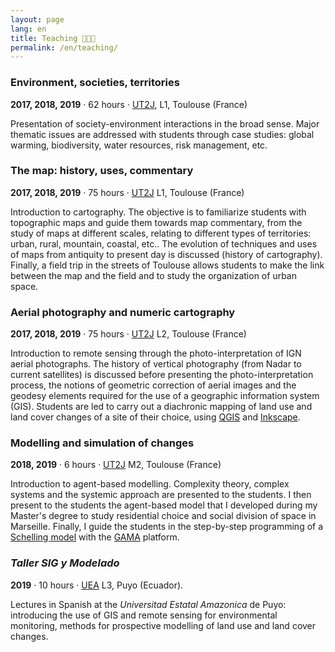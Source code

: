 ```yaml
---
layout: page
lang: en
title: Teaching 👨🏻‍🏫
permalink: /en/teaching/
---
```


### Environment, societies, territories

**2017, 2018, 2019** · 62 hours · [UT2J](https://geo.univ-tlse2.fr/accueil-geo/accueil-departement-de-geographie-amenagement-et-environnement-9905.kjsp), L1, Toulouse (France)

Presentation of society-environment interactions in the broad sense. Major thematic issues are addressed with students through case studies: global warming, biodiversity, water resources, risk management, etc.

### The map: history, uses, commentary

**2017, 2018, 2019** · 75 hours · [UT2J](https://geo.univ-tlse2.fr/accueil-geo/accueil-departement-de-geographie-amenagement-et-environnement-9905.kjsp) L1, Toulouse (France)

Introduction to cartography. The objective is to familiarize students with topographic maps and guide them towards map commentary, from the study of maps at different scales, relating to different types of territories: urban, rural, mountain, coastal, etc..
The evolution of techniques and uses of maps from antiquity to present day is discussed (history of cartography).
Finally, a field trip in the streets of Toulouse allows students to make the link between the map and the field and to study the organization of urban space.

### Aerial photography and numeric cartography

**2017, 2018, 2019** · 75 hours · [UT2J](https://geo.univ-tlse2.fr/accueil-geo/accueil-departement-de-geographie-amenagement-et-environnement-9905.kjsp) L2, Toulouse (France)

Introduction to remote sensing through the photo-interpretation of IGN aerial photographs.
The history of vertical photography (from Nadar to current satellites) is discussed before presenting the photo-interpretation process, the notions of geometric correction of aerial images and the geodesy elements required for the use of a geographic information system (GIS).
Students are led to carry out a diachronic mapping of land use and land cover changes of a site of their choice, using [QGIS](https://www.qgis.org) and [Inkscape](https://inkscape.org).

### Modelling and simulation of changes

**2018, 2019** · 6 hours · [UT2J](https://geo.univ-tlse2.fr/accueil-geo/accueil-departement-de-geographie-amenagement-et-environnement-9905.kjsp) M2, Toulouse (France)

Introduction to agent-based modelling. Complexity theory, complex systems and the systemic approach are presented to the students.
I then present to the students the agent-based model that I developed during my Master's degree to study residential choice and social division of space in Marseille.
Finally, I guide the students in the step-by-step programming of a [Schelling model](https://doi.org/10.1080/0022250X.1971.9989794) with the [ GAMA](https://gama-platform.github.io/) platform.

### *Taller SIG y Modelado*

**2019** · 10 hours · [UEA](https://www.uea.edu.ec/) L3, Puyo (Ecuador).

Lectures in Spanish at the *Universitad Estatal Amazonica* de Puyo: introducing the use of GIS and remote sensing for environmental monitoring, methods for prospective modelling of land use and land cover changes.
